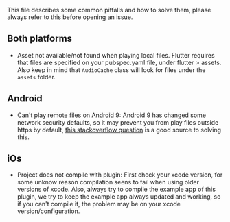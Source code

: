 This file describes some common pitfalls and how to solve them, please always refer to this before opening an issue.

## Both platforms

 - Asset not available/not found when playing local files. Flutter requires that files are specified on your pubspec.yaml file, under flutter > assets. Also keep in mind that `AudioCache` class will look for files under the `assets` folder.

## Android

 - Can't play remote files on Android 9: Android 9 has changed some network security defaults, so it may prevent you from play files outside https by default, [this stackoverflow question](https://stackoverflow.com/questions/45940861/android-8-cleartext-http-traffic-not-permitted) is a good source to solving this.

## iOs

 - Project does not compile with plugin: First check your xcode version, for some unknow reason compilation seens to fail when using older versions of xcode. Also, always try to compile the example app of this plugin, we try to keep the example app always updated and working, so if you can't compile it, the problem may be on your xcode version/configuration.
